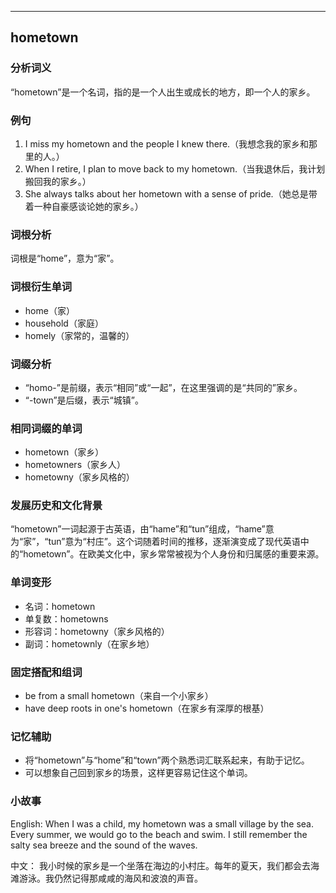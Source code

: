 
---------------
## hometown
### 分析词义
“hometown”是一个名词，指的是一个人出生或成长的地方，即一个人的家乡。

### 例句
1. I miss my hometown and the people I knew there.（我想念我的家乡和那里的人。）
2. When I retire, I plan to move back to my hometown.（当我退休后，我计划搬回我的家乡。）
3. She always talks about her hometown with a sense of pride.（她总是带着一种自豪感谈论她的家乡。）

### 词根分析
词根是“home”，意为“家”。

### 词根衍生单词
- home（家）
- household（家庭）
- homely（家常的，温馨的）

### 词缀分析
- “homo-”是前缀，表示“相同”或“一起”，在这里强调的是“共同的”家乡。
- “-town”是后缀，表示“城镇”。

### 相同词缀的单词
- hometown（家乡）
- hometowners（家乡人）
- hometowny（家乡风格的）

### 发展历史和文化背景
“hometown”一词起源于古英语，由“hame”和“tun”组成，“hame”意为“家”，“tun”意为“村庄”。这个词随着时间的推移，逐渐演变成了现代英语中的“hometown”。在欧美文化中，家乡常常被视为个人身份和归属感的重要来源。

### 单词变形
- 名词：hometown
- 单复数：hometowns
- 形容词：hometowny（家乡风格的）
- 副词：hometownly（在家乡地）

### 固定搭配和组词
- be from a small hometown（来自一个小家乡）
- have deep roots in one's hometown（在家乡有深厚的根基）

### 记忆辅助
- 将“hometown”与“home”和“town”两个熟悉词汇联系起来，有助于记忆。
- 可以想象自己回到家乡的场景，这样更容易记住这个单词。

### 小故事
English: 
When I was a child, my hometown was a small village by the sea. Every summer, we would go to the beach and swim. I still remember the salty sea breeze and the sound of the waves. 

中文：
我小时候的家乡是一个坐落在海边的小村庄。每年的夏天，我们都会去海滩游泳。我仍然记得那咸咸的海风和波浪的声音。


